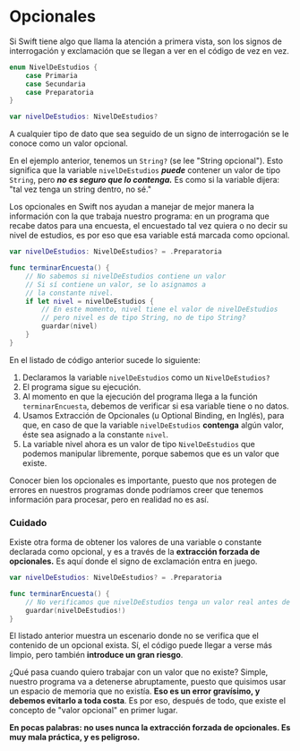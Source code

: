 # Opcionales

Si Swift tiene algo que llama la atención a primera vista, son los signos de interrogación y exclamación que se llegan a ver en el código de vez en vez.

```swift
enum NivelDeEstudios {
    case Primaria
    case Secundaria
    case Preparatoria
}

var nivelDeEstudios: NivelDeEstudios?
```

A cualquier tipo de dato que sea seguido de un signo de interrogación se le conoce como un valor opcional. 

En el ejemplo anterior, tenemos un `String?` (se lee "String opcional"). Esto significa que la variable `nivelDeEstudios` ***puede*** contener un valor de tipo `String`, pero ***no es seguro que lo contenga.*** Es como si la variable dijera: "tal vez tenga un string dentro, no sé."

Los opcionales en Swift nos ayudan a manejar de mejor manera la información con la que trabaja nuestro programa: en un programa que recabe datos para una encuesta, el encuestado tal vez quiera o no decir su nivel de estudios, es por eso que esa variable está marcada como opcional.

```swift
var nivelDeEstudios: NivelDeEstudios? = .Preparatoria

func terminarEncuesta() {
    // No sabemos si nivelDeEstudios contiene un valor
    // Si sí contiene un valor, se lo asignamos a
    // la constante nivel.
    if let nivel = nivelDeEstudios { 
        // En este momento, nivel tiene el valor de nivelDeEstudios
        // pero nivel es de tipo String, no de tipo String?
        guardar(nivel) 
    }
}
```

En el listado de código anterior sucede lo siguiente:

1. Declaramos la variable `nivelDeEstudios` como un `NivelDeEstudios?`
2. El programa sigue su ejecución. 
3. Al momento en que la ejecución del programa llega a la función `terminarEncuesta`, debemos de verificar si esa variable tiene o no datos.
4. Usamos Extracción de Opcionales (u Optional Binding, en Inglés), para que, en caso de que la variable `nivelDeEstudios` **contenga** algún valor, éste sea asignado a la constante `nivel`. 
5. La variable nivel ahora es un valor de tipo `NivelDeEstudios` que podemos manipular libremente, porque sabemos que es un valor que existe.

Conocer bien los opcionales es importante, puesto que nos protegen de errores en nuestros programas donde podríamos creer que tenemos información para procesar, pero en realidad no es así.

### Cuidado
Existe otra forma de obtener los valores de una variable o constante declarada como opcional, y es a través de la **extracción forzada de opcionales.** Es aquí donde el signo de exclamación entra en juego.

```swift
var nivelDeEstudios: NivelDeEstudios? = .Preparatoria

func terminarEncuesta() {
    // No verificamos que nivelDeEstudios tenga un valor real antes de intentar usarlo
    guardar(nivelDeEstudios!)
}
```

El listado anterior muestra un escenario donde no se verifica que el contenido de un opcional exista. Sí, el código puede llegar a verse más limpio, pero también **introduce un gran riesgo**.

¿Qué pasa cuando quiero trabajar con un valor que no existe? Simple, nuestro programa va a detenerse abruptamente, puesto que quisimos usar un espacio de memoria que no existía. **Eso es un error gravísimo, y debemos evitarlo a toda costa**. Es por eso, después de todo, que existe el concepto de "valor opcional" en primer lugar.

**En pocas palabras: no uses nunca la extracción forzada de opcionales. Es muy mala práctica, y es peligroso.**